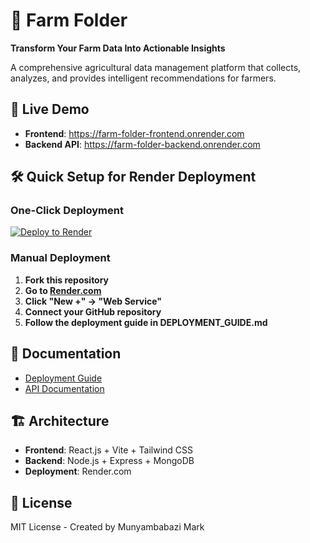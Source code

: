 # 🌱 Farm Folder

**Transform Your Farm Data Into Actionable Insights**

A comprehensive agricultural data management platform that collects, analyzes, and provides intelligent recommendations for farmers.

## 🚀 Live Demo
- **Frontend**: https://farm-folder-frontend.onrender.com
- **Backend API**: https://farm-folder-backend.onrender.com

## 🛠 Quick Setup for Render Deployment

### One-Click Deployment
[![Deploy to Render](https://render.com/images/deploy-to-render-button.svg)](https://render.com/deploy)

### Manual Deployment
1. **Fork this repository**
2. **Go to [Render.com](https://render.com)**
3. **Click "New +" → "Web Service"**
4. **Connect your GitHub repository**
5. **Follow the deployment guide in DEPLOYMENT_GUIDE.md**

## 📖 Documentation
- [Deployment Guide](./DEPLOYMENT_GUIDE.md)
- [API Documentation](./docs/API.md)

## 🏗 Architecture
- **Frontend**: React.js + Vite + Tailwind CSS
- **Backend**: Node.js + Express + MongoDB
- **Deployment**: Render.com

## 📄 License
MIT License - Created by Munyambabazi Mark
